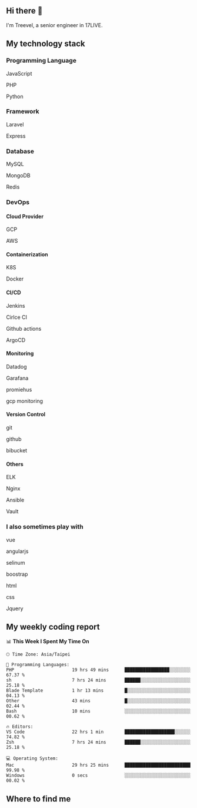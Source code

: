 ## Hi there 👋

I'm Treevel, a senior engineer in 17LIVE.

## My technology stack

### Programming Language

JavaScript

PHP

Python

### Framework

Laravel

Express

### Database

MySQL

MongoDB

Redis

### DevOps

#### Cloud Provider

GCP

AWS

#### Containerization

K8S

Docker

#### CI/CD

Jenkins

Cirlce CI

Github actions

ArgoCD

#### Monitoring

Datadog

Garafana

promiehus

gcp monitoring

#### Version Control

git

github

bibucket

#### Others

ELK

Nginx

Ansible

Vault

### I also sometimes play with

vue

angularjs

selinum

boostrap

html

css

Jquery

## My weekly coding report

<!--START_SECTION:waka-->
📊 **This Week I Spent My Time On** 

```text
🕑︎ Time Zone: Asia/Taipei

💬 Programming Languages: 
PHP                      19 hrs 49 mins      █████████████████░░░░░░░░   67.37 % 
sh                       7 hrs 24 mins       ██████░░░░░░░░░░░░░░░░░░░   25.18 % 
Blade Template           1 hr 13 mins        █░░░░░░░░░░░░░░░░░░░░░░░░   04.13 % 
Other                    43 mins             █░░░░░░░░░░░░░░░░░░░░░░░░   02.44 % 
Bash                     10 mins             ░░░░░░░░░░░░░░░░░░░░░░░░░   00.62 % 

🔥 Editors: 
VS Code                  22 hrs 1 min        ███████████████████░░░░░░   74.82 % 
Zsh                      7 hrs 24 mins       ██████░░░░░░░░░░░░░░░░░░░   25.18 % 

💻 Operating System: 
Mac                      29 hrs 25 mins      █████████████████████████   99.98 % 
Windows                  0 secs              ░░░░░░░░░░░░░░░░░░░░░░░░░   00.02 % 
```


<!--END_SECTION:waka-->

## Where to find me


